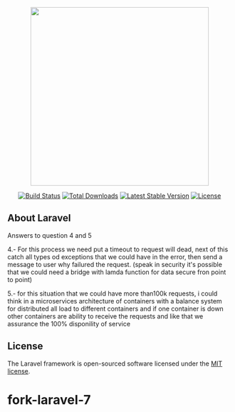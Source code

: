 <p align="center"><img src="https://res.cloudinary.com/dtfbvvkyp/image/upload/v1566331377/laravel-logolockup-cmyk-red.svg" width="400"></p>

<p align="center">
<a href="https://travis-ci.org/laravel/framework"><img src="https://travis-ci.org/laravel/framework.svg" alt="Build Status"></a>
<a href="https://packagist.org/packages/laravel/framework"><img src="https://poser.pugx.org/laravel/framework/d/total.svg" alt="Total Downloads"></a>
<a href="https://packagist.org/packages/laravel/framework"><img src="https://poser.pugx.org/laravel/framework/v/stable.svg" alt="Latest Stable Version"></a>
<a href="https://packagist.org/packages/laravel/framework"><img src="https://poser.pugx.org/laravel/framework/license.svg" alt="License"></a>
</p>

## About Laravel

Answers to question 4 and 5

4.- For this process we need put a timeout to request will dead, next of this catch all types od exceptions that we could have in the error, then send a message to user why failured the request. (speak in security it's possible that we could need a bridge with lamda function for data secure fron point to point)

5.- for this situation that we could have more than100k requests, i could think in a microservices architecture of containers with a balance system for distributed all load to different containers and if one container is down other containers are ability to receive the requests and like that we assurance the 100% disponility of service

## License

The Laravel framework is open-sourced software licensed under the [MIT license](https://opensource.org/licenses/MIT).

# fork-laravel-7

